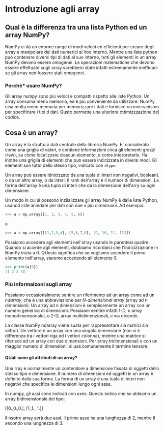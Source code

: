 # Introduzione agli array

## Qual è la differenza tra una lista Python ed un array NumPy?

NumPy ci dà un enorme range di modi veloci ed efficienti per creare degli array e manipolare dei dati numerici al lroo interno. Mentre una lista python può contenere diversi tipi di dati al suo interno, tutti gli elementi in un array NumPy devono essere omogenei. Le operazioni matematiche che devono essere effettuate sugli array sarebbero state infatti estremamente inefficaci se gli array non fossero stati omogenei.

### Perché* usare NumPy?

Gli array numpy sono più veloci e compatti rispetto alle liste Python. Un array consuma meno memoria, ed è più conveniente da utilizzare. NumPy uisa molta meno memoria per memorizzare i dati e fornisce un meccanismo per specificare i tipi d dati. Qusto permette una ulteriore ottimizzzazione del codice.

## Cosa è un array?

Un array è la struttura dati centrale della libreria NumPy. E' considerato come una griglia di valori, e contiene informazioni circa gli elementi grezzi (raw), su come localizzare ciascun elemento, e come interpretarlo. Ha inotlre una griglia di elementi che può essere indicizzata in diversi modi. Gli elementi son tutto dello stesso tipo, indicato con `dtype`.

Un array può essere idnicizzato da una tupla di interi non negativi, booleani, o da un altro array, o da interi. Il rank dell'array è il numeor di dimensioni. La forma dell'array è una tupla di interi che da la dimensione dell'arry su ogni dimensione.

Un modo in cui si possono inziializzare gli array NumPy è dalle liste Python, usanod liste annidate per dati con due o più dimensioni. Ad esempio:

```py
>>> a = np.array([1, 2, 3, 4, 5, 6])
```

o

```py
>>> a = np.array([[1,2,3,4], [5,6,7,8], [9, 10, 11, 12]])
```

Possiamo accedere agli elementi nell'array usando le parentesi quadre. Quando si accede agli elementi, dobbiamo ricordarci che l'indicizzazione in NumPy inizia a 0. QUesto significa che se vogliamo accedere il primo elemento nell'array, staremo accedendo all'elemento 0.

```py
>>> print(a[0])
[1 2 3 4]
```

### Più informaizoni sugli array

Possiamo occasionalmente sentire un riferimento ad un array come ad un *ndarray*, che è una abbreviazione per *N-dimensional array* (array ad n dimensioni). Un array ad n dimensioni è semplicemente un array con un numero generico di dimensioni. Possiaom sentire infatti 1-D, o array monodimensionaloi, o 2-D, array multidimenzionali, e via dicendo.

La classe NumPy ndarray viene suata per rappresentare sia matrici sia vettori. Un vettore è un array con una singola dimensione (non vi è differenza tra i vettori riga ed i vettori colonna), mentre una matrice si riferisce ad un array con due dimensioni. Per array tridimensionali o con un maggior numero di dimensioni, si usa comunemente il termine tensore.

#### QUali sono gli attributi di un array?

Una rray è normalmente un contenitore a dimensione fissata di oggetti dello stesso tipo e dimensione. Il numero di dimensioni ed oggetti in un array è definito dalla sua forma. La forma di un array è una tupla di interi non negativi che specifica le dimensioni lungo ogni asse.

In numpy, gli assi sono indicati con axes. Questo indica che se abbiamo un array bidimensionale del tipo:

[[0.,0.,0.],
 [1.,1., 1.]]

il nsotro array avrà due assi. Il primo asse ha una lunghezza di 2, mentre il secondo una lunghezza di 3.

